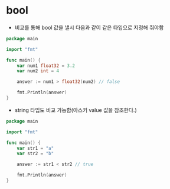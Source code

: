 # bool

- 비교를 통해 bool 값을 낼시 다음과 같이 같은 타입으로 지정해 줘야함

```go
package main

import "fmt"

func main() {
	var num1 float32 = 3.2
	var num2 int = 4

	answer := num1 > float32(num2) // false

	fmt.Println(answer)
}

```

- string 타입도 비교 가능함(아스키 value 값을 참조한다.)

```go
package main

import "fmt"

func main() {
	var str1 = "a"
	var str2 = "b"

	answer := str1 < str2 // true

	fmt.Println(answer)
}
```
